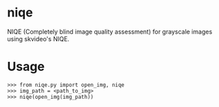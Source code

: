 # niqe
NIQE (Completely blind image quality assessment) for grayscale images using skvideo's NIQE.

# Usage
```
>>> from niqe.py import open_img, niqe
>>> img_path = <path_to_img>
>>> niqe(open_img(img_path))
```